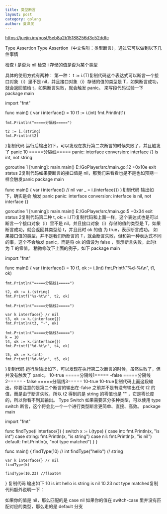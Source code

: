```yaml
---
title: 类型断言
layout: post
category: golang
author: 夏泽民
---
```

https://juejin.im/post/5eb8a2b15188256d3c52ddfc

<!-- more -->
Type Assertion
Type Assertion（中文名叫：类型断言），通过它可以做到以下几件事情 

检查 i 是否为 nil
检查 i 存储的值是否为某个类型

具体的使用方式有两种：
第一种：
t := i.(T)复制代码这个表达式可以断言一个接口对象（i）里不是 nil，并且接口对象（i）存储的值的类型是 T，如果断言成功，就会返回值给 t，如果断言失败，就会触发 panic。
来写段代码试验一下
package main

import "fmt"

func main() {
    var i interface{} = 10
    t1 := i.(int)
    fmt.Println(t1)

    fmt.Println("=====分隔线=====")

    t2 := i.(string)
    fmt.Println(t2)
}复制代码
运行后输出如下，可以发现在执行第二次断言的时候失败了，并且触发了 panic
10
=====分隔线=====
panic: interface conversion: interface {} is int, not string

goroutine 1 [running]:
main.main()
        E:/GoPlayer/src/main.go:12 +0x10e
exit status 2复制代码如果要断言的接口值是 nil，那我们来看看也是不是也如预期一样会触发panic
package main

func main() {
    var i interface{} // nil
    var _ = i.(interface{})
}复制代码
输出如下，确实是会 触发 panic
panic: interface conversion: interface is nil, not interface {}

goroutine 1 [running]:
main.main()
        E:/GoPlayer/src/main.go:5 +0x34
exit status 2复制代码第二种
t, ok:= i.(T)复制代码和上面一样，这个表达式也是可以断言一个接口对象（i）里不是 nil，并且接口对象（i）存储的值的类型是 T，如果断言成功，就会返回其类型给 t，并且此时 ok 的值 为 true，表示断言成功。
如果接口值的类型，并不是我们所断言的 T，就会断言失败，但和第一种表达式不同的事，这个不会触发 panic，而是将 ok 的值设为 false ，表示断言失败，此时t 为 T 的零值。
稍微修改下上面的例子，如下
package main

import "fmt"

func main() {
    var i interface{} = 10
    t1, ok := i.(int)
    fmt.Printf("%d-%t\n", t1, ok)

    fmt.Println("=====分隔线1=====")

    t2, ok := i.(string)
    fmt.Printf("%s-%t\n", t2, ok)

    fmt.Println("=====分隔线2=====")

    var k interface{} // nil
    t3, ok := k.(interface{})
    fmt.Println(t3, "-", ok)

    fmt.Println("=====分隔线3=====")
    k = 10
    t4, ok := k.(interface{})
    fmt.Printf("%d-%t\n", t4, ok)

    t5, ok := k.(int)
    fmt.Printf("%d-%t\n", t5, ok)
}复制代码
运行后输出如下，可以发现在执行第二次断言的时候，虽然失败了，但并没有触发了 panic。
10-true
=====分隔线1=====
-false
=====分隔线2=====
<nil> - false
=====分隔线3=====
10-true
10-true复制代码上面这段输出，你要注意的是第二个断言的输出在-false  之前并不是有没有输出任何 t2 的值，而是由于断言失败，所以 t2 得到的是 string 的零值也是 "" ，它是零长度的，所以你看不到其输出。
Type Switch
如果需要区分多种类型，可以使用 type switch 断言，这个将会比一个一个进行类型断言更简单、直接、高效。
package main

import "fmt"

func findType(i interface{}) {
    switch x := i.(type) {
    case int:
        fmt.Println(x, "is int")
    case string:
        fmt.Println(x, "is string")
    case nil:
        fmt.Println(x, "is nil")
    default:
        fmt.Println(x, "not type matched")
    }
}

func main() {
    findType(10)      // int
    findType("hello") // string

    var k interface{} // nil
    findType(k)

    findType(10.23) //float64
}
复制代码
输出如下
10 is int
hello is string
<nil> is nil
10.23 not type matched复制代码额外说明一下：

如果你的值是 nil，那么匹配的是 case nil
如果你的值在 switch-case 里并没有匹配对应的类型，那么走的是 default 分支
